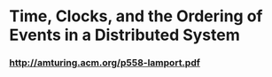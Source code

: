# Time, Clocks, and the Ordering of Events in a Distributed System

### http://amturing.acm.org/p558-lamport.pdf
